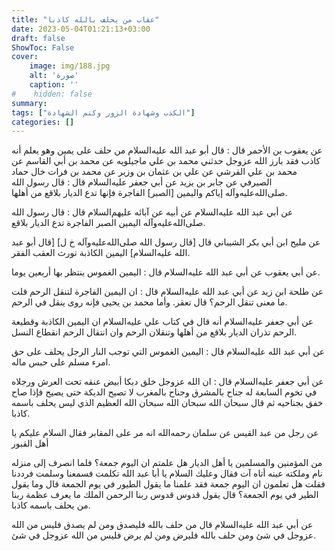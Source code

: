 ```yaml
---
title: "عقاب من يحلف بالله كاذبا"
date: 2023-05-04T01:21:13+03:00
draft: false
ShowToc: False
cover:
    image: img/188.jpg
    alt: 'صورة'
    caption: ''
#    hidden: false
summary: 
tags: ["الكذب وشهادة الزور وكتم الشهادة"]
categories: []
---
```

عن يعقوب بن الأحمر قال : قال أبو عبد الله
عليه‌السلام من حلف على يمين وهو يعلم أنه كاذب فقد بارز الله عزوجل
حدثني محمد بن علي ماجيلويه عن محمد بن أبي القاسم عن محمد بن علي
القرشي عن علي بن عثمان بن وزير عن محمد بن فرات خال حماد الصيرفي
عن جابر بن يزيد عن أبي جعفر عليه‌السلام قال : قال رسول الله صلى‌الله‌عليه‌وآله إياكم
واليمين [الصبر] الفاجرة فإنها تدع الديار بلاقع من أهلها.

عن أبي عبد الله عليه‌السلام عن أبيه عن آبائه
عليهم‌السلام قال : قال رسول الله صلى‌الله‌عليه‌وآله اليمين الصبر الفاجرة تدع الديار بلاقع.

عن مليح
ابن أبي بكر الشيباني قال [قال رسول الله صلى‌الله‌عليه‌وآله خ ل] [قال أبو عبد الله عليه‌السلام] اليمين الكاذبة تورث العقب الفقر.

عن أبي يعقوب
عن أبي عبد الله عليه‌السلام قال : اليمين الغموس ينتظر بها أربعين يوما.
 
 عن طلحة
ابن زيد عن أبي عبد الله عليه‌السلام قال : ان اليمين الفاجرة لتنقل الرحم قلت
ما معنى تنقل الرحم؟ قال تعقر. وأما محمد بن يحيى فإنه روى ينقل في
الرحم.

عن أبي
جعفر عليه‌السلام أنه قال في كتاب علي عليه‌السلام ان اليمين الكاذبة وقطيعة الرحم
تذران الديار بلاقع من أهلها وتنقلان الرحم وان انتقال الرحم انقطاع
النسل.

عن أبي عبد الله عليه‌السلام قال : اليمين الغموس التي توجب النار
الرجل يحلف على حق امرء مسلم على حبس ماله.

عن أبي جعفر عليه‌السلام قال : ان الله عزوجل خلق ديكا
أبيض عنقه تحت العرش ورجلاه في تخوم السابعة له جناح بالمشرق
وجناح بالمغرب لا تصيح الديكة حتى يصيح فإذا صاح خفق بجناحيه ثم
قال سبحان الله سبحان الله سبحان الله العظيم الذي ليس يحلف باسمه
كاذبا.

عن رجل من عبد القيس
عن سلمان رحمه‌الله انه مر على المقابر فقال السلام عليكم يا أهل القبور
 
من المؤمنين والمسلمين يا أهل الديار هل علمتم ان اليوم جمعة؟ فلما
انصرف إلى منزله نام وملكته عينه أتاه آت فقال وعليك السلام يا أبا
عبد الله تكلمت فسمعنا وسلمت فرددنا فقلت هل تعلمون ان اليوم جمعة
فقد علمنا ما يقول الطيور في يوم الجمعة قال وما يقول الطير في يوم الجمعة؟
قال يقول قدوس قدوس ربنا الرحمن الملك ما يعرف عظمة ربنا من يحلف
باسمه كاذبا.

عن أبي عبد الله عليه‌السلام
قال من حلف بالله فليصدق ومن لم يصدق فليس من الله عزوجل في شئ
ومن حلف بالله فليرض ومن لم يرض فليس من الله عزوجل في شئ.
